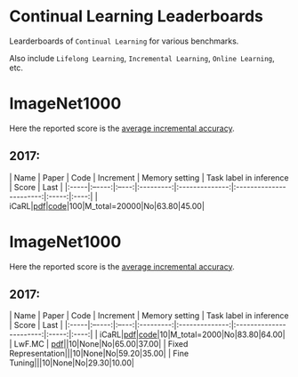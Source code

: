 # Continual Learning Leaderboards

Learderboards of `Continual Learning` for various benchmarks.

Also include `Lifelong Learning`, `Incremental Learning`, `Online Learning`, etc.

# ImageNet1000

Here the reported score is the [average incremental accuracy](https://arxiv.org/abs/1611.07725).

## 2017:

| Name | Paper | Code | Increment | Memory setting | Task label in inference | Score | Last |
|:-----|:–----:|:–---:|:---------:|:--------------:|:-----------------------:|:-----:|:----:|
| iCaRL|[pdf](https://arxiv.org/abs/1611.07725)|[code](https://github.com/srebuffi/iCaRL)|100|M_total=20000|No|63.80|45.00|

# ImageNet1000

Here the reported score is the [average incremental accuracy](https://arxiv.org/abs/1611.07725).

## 2017:

| Name | Paper | Code | Increment | Memory setting | Task label in inference | Score | Last |
|:-----|:–----:|:–---:|:---------:|:--------------:|:-----------------------:|:-----:|:----:|
| iCaRL|[pdf](https://arxiv.org/abs/1611.07725)|[code](https://github.com/srebuffi/iCaRL)|10|M_total=2000|No|83.80|64.00|
| LwF.MC | [pdf](https://arxiv.org/abs/1606.09282)||10|None|No|65.00|37.00|
| Fixed Representation|||10|None|No|59.20|35.00|
| Fine Tuning|||10|None|No|29.30|10.00|
